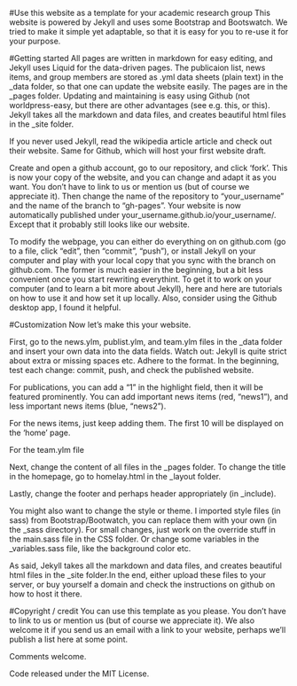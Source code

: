 #Use this website as a template for your academic research group
This website is powered by Jekyll and uses some Bootstrap and Bootswatch. We tried to make it simple yet adaptable, so that it is easy for you to re-use it for your purpose.

#Getting started
All pages are written in markdown for easy editing, and Jekyll uses Liquid for the data-driven pages. The publicaion list, news items, and group members are stored as .yml data sheets (plain text) in the _data folder, so that one can update the website easily. The pages are in the _pages folder. Updating and maintaining is easy using Github (not worldpress-easy, but there are other advantages (see e.g. this, or this). Jekyll takes all the markdown and data files, and creates beautiful html files in the _site folder.

If you never used Jekyll, read the wikipedia article article and check out their website. Same for Github, which will host your first website draft.

Create and open a github account, go to our repository, and click ‘fork’. This is now your copy of the website, and you can change and adapt it as you want. You don’t have to link to us or mention us (but of course we appreciate it). Then change the name of the repository to “your_username” and the name of the branch to “gh-pages”. Your website is now automatically published under your_username.github.io/your_username/. Except that it probably still looks like our website.

To modify the webpage, you can either do everything on on github.com (go to a file, click “edit”, then “commit”, “push”), or install Jekyll on your computer and play with your local copy that you sync with the branch on github.com. The former is much easier in the beginning, but a bit less convenient once you start rewriting everythint. To get it to work on your computer (and to learn a bit more about Jekyll), here and here are tutorials on how to use it and how set it up locally. Also, consider using the Github desktop app, I found it helpful.

#Customization
Now let’s make this your website.

First, go to the news.ylm, publist.ylm, and team.ylm files in the _data folder and insert your own data into the data fields. Watch out: Jekyll is quite strict about extra or missing spaces etc. Adhere to the format. In the beginning, test each change: commit, push, and check the published website.

For publications, you can add a “1” in the highlight field, then it will be featured prominently. You can add important news items (red, “news1”), and less important news items (blue, “news2”).

For the news items, just keep adding them. The first 10 will be displayed on the ‘home’ page.

For the team.ylm file

Next, change the content of all files in the _pages folder. To change the title in the homepage, go to homelay.html in the _layout folder.

Lastly, change the footer and perhaps header appropriately (in _include).

You might also want to change the style or theme. I imported style files (in sass) from Bootstrap/Bootwatch, you can replace them with your own (in the _sass directory). For small changes, just work on the override stuff in the main.sass file in the CSS folder. Or change some variables in the _variables.sass file, like the background color etc.

As said, Jekyll takes all the markdown and data files, and creates beautiful html files in the _site folder.In the end, either upload these files to your server, or buy yourself a domain and check the instructions on github on how to host it there.

#Copyright / credit
You can use this template as you please. You don’t have to link to us or mention us (but of course we appreciate it). We also welcome it if you send us an email with a link to your website, perhaps we’ll publish a list here at some point.

Comments welcome.

Code released under the MIT License.
